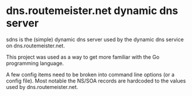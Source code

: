 # dns.routemeister.net dynamic dns server

sdns is the (simple) dynamic dns server used by the dynamic dns service
on dns.routemeister.net.

This project was used as a way to get more familiar with the Go programming
language.

A few config items need to be broken into command line options (or a
config file). Most notable the NS/SOA records are hardcoded to the
values used by dns.routemeister.net.
